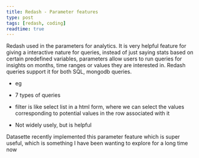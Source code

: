 ```yaml
---
title: Redash - Parameter features
type: post
tags: [redash, coding]
readtime: true
---
```



Redash used in the parameters for analytics.
It is very helpful feature for giving a interactive nature for queries, instead of just saying stats based on certain predefined variables,
parameters allow users to run queries for insights on months, time ranges or values they are interested in. Redash queries support it for both SQL,
mongodb queries.

- eg
- 7 types of queries

- filter is like select list in a html form, where we can select the values corresponding to potential values in the row associated with it
- Not widely usely, but is helpful

Datasette recently implemented this parameter feature which is super useful, which is something I have been wanting to explore for a long time now
